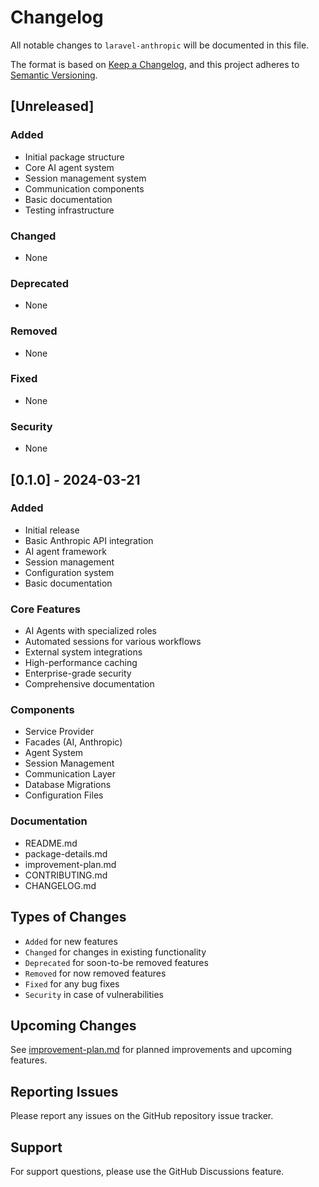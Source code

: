 # Changelog

All notable changes to `laravel-anthropic` will be documented in this file.

The format is based on [Keep a Changelog](https://keepachangelog.com/en/1.0.0/),
and this project adheres to [Semantic Versioning](https://semver.org/spec/v2.0.0.html).

## [Unreleased]

### Added
- Initial package structure
- Core AI agent system
- Session management system
- Communication components
- Basic documentation
- Testing infrastructure

### Changed
- None

### Deprecated
- None

### Removed
- None

### Fixed
- None

### Security
- None

## [0.1.0] - 2024-03-21

### Added
- Initial release
- Basic Anthropic API integration
- AI agent framework
- Session management
- Configuration system
- Basic documentation

### Core Features
- AI Agents with specialized roles
- Automated sessions for various workflows
- External system integrations
- High-performance caching
- Enterprise-grade security
- Comprehensive documentation

### Components
- Service Provider
- Facades (AI, Anthropic)
- Agent System
- Session Management
- Communication Layer
- Database Migrations
- Configuration Files

### Documentation
- README.md
- package-details.md
- improvement-plan.md
- CONTRIBUTING.md
- CHANGELOG.md

## Types of Changes

- `Added` for new features
- `Changed` for changes in existing functionality
- `Deprecated` for soon-to-be removed features
- `Removed` for now removed features
- `Fixed` for any bug fixes
- `Security` in case of vulnerabilities

## Upcoming Changes

See [improvement-plan.md](improvement-plan.md) for planned improvements and upcoming features.

## Reporting Issues

Please report any issues on the GitHub repository issue tracker.

## Support

For support questions, please use the GitHub Discussions feature.

